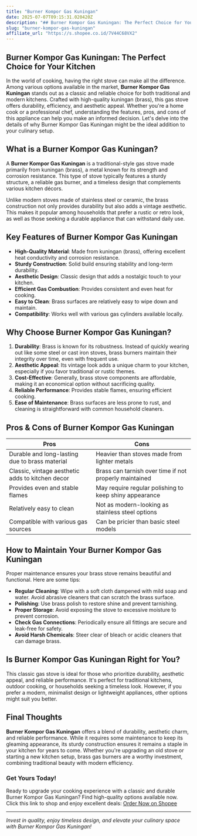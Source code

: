 ```yaml
---
title: "Burner Kompor Gas Kuningan"
date: 2025-07-07T09:15:31.020420Z
description: "## Burner Kompor Gas Kuningan: The Perfect Choice for Your Kitchen..."
slug: "burner-kompor-gas-kuningan"
affiliate_url: "https://s.shopee.co.id/7V44C68VX2"
---
```

## Burner Kompor Gas Kuningan: The Perfect Choice for Your Kitchen

In the world of cooking, having the right stove can make all the difference. Among various options available in the market, **Burner Kompor Gas Kuningan** stands out as a classic and reliable choice for both traditional and modern kitchens. Crafted with high-quality kuningan (brass), this gas stove offers durability, efficiency, and aesthetic appeal. Whether you're a home cook or a professional chef, understanding the features, pros, and cons of this appliance can help you make an informed decision. Let's delve into the details of why Burner Kompor Gas Kuningan might be the ideal addition to your culinary setup.

## What is a Burner Kompor Gas Kuningan?

A **Burner Kompor Gas Kuningan** is a traditional-style gas stove made primarily from kuningan (brass), a metal known for its strength and corrosion resistance. This type of stove typically features a sturdy structure, a reliable gas burner, and a timeless design that complements various kitchen décors.

Unlike modern stoves made of stainless steel or ceramic, the brass construction not only provides durability but also adds a vintage aesthetic. This makes it popular among households that prefer a rustic or retro look, as well as those seeking a durable appliance that can withstand daily use.

## Key Features of Burner Kompor Gas Kuningan

- **High-Quality Material**: Made from kuningan (brass), offering excellent heat conductivity and corrosion resistance.
- **Sturdy Construction**: Solid build ensuring stability and long-term durability.
- **Aesthetic Design**: Classic design that adds a nostalgic touch to your kitchen.
- **Efficient Gas Combustion**: Provides consistent and even heat for cooking.
- **Easy to Clean**: Brass surfaces are relatively easy to wipe down and maintain.
- **Compatibility**: Works well with various gas cylinders available locally.

## Why Choose Burner Kompor Gas Kuningan?

1. **Durability**: Brass is known for its robustness. Instead of quickly wearing out like some steel or cast iron stoves, brass burners maintain their integrity over time, even with frequent use.
2. **Aesthetic Appeal**: Its vintage look adds a unique charm to your kitchen, especially if you favor traditional or rustic themes.
3. **Cost-Effective**: Generally, brass stove components are affordable, making it an economical option without sacrificing quality.
4. **Reliable Performance**: Provides stable flames, ensuring efficient cooking.
5. **Ease of Maintenance**: Brass surfaces are less prone to rust, and cleaning is straightforward with common household cleaners.

## Pros & Cons of Burner Kompor Gas Kuningan

| **Pros** | **Cons** |
| --- | --- |
| Durable and long-lasting due to brass material | Heavier than stoves made from lighter metals |
| Classic, vintage aesthetic adds to kitchen decor | Brass can tarnish over time if not properly maintained |
| Provides even and stable flames | May require regular polishing to keep shiny appearance |
| Relatively easy to clean | Not as modern-looking as stainless steel options |
| Compatible with various gas sources | Can be pricier than basic steel models |

## How to Maintain Your Burner Kompor Gas Kuningan

Proper maintenance ensures your brass stove remains beautiful and functional. Here are some tips:

- **Regular Cleaning**: Wipe with a soft cloth dampened with mild soap and water. Avoid abrasive cleaners that can scratch the brass surface.
- **Polishing**: Use brass polish to restore shine and prevent tarnishing.
- **Proper Storage**: Avoid exposing the stove to excessive moisture to prevent corrosion.
- **Check Gas Connections**: Periodically ensure all fittings are secure and leak-free for safety.
- **Avoid Harsh Chemicals**: Steer clear of bleach or acidic cleaners that can damage brass.

## Is Burner Kompor Gas Kuningan Right for You?

This classic gas stove is ideal for those who prioritize durability, aesthetic appeal, and reliable performance. It's perfect for traditional kitchens, outdoor cooking, or households seeking a timeless look. However, if you prefer a modern, minimalist design or lightweight appliances, other options might suit you better.

## Final Thoughts

**Burner Kompor Gas Kuningan** offers a blend of durability, aesthetic charm, and reliable performance. While it requires some maintenance to keep its gleaming appearance, its sturdy construction ensures it remains a staple in your kitchen for years to come. Whether you're upgrading an old stove or starting a new kitchen setup, brass gas burners are a worthy investment, combining traditional beauty with modern efficiency.

### Get Yours Today!

Ready to upgrade your cooking experience with a classic and durable Burner Kompor Gas Kuningan? Find high-quality options available now. Click this link to shop and enjoy excellent deals: [Order Now on Shopee](https://s.shopee.co.id/7V44C68VX2)

---

*Invest in quality, enjoy timeless design, and elevate your culinary space with Burner Kompor Gas Kuningan!*